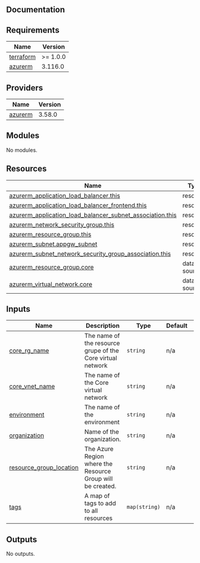 ## Documentation

<!-- BEGIN_TF_DOCS -->
## Requirements

| Name | Version |
|------|---------|
| <a name="requirement_terraform"></a> [terraform](#requirement\_terraform) | >= 1.0.0 |
| <a name="requirement_azurerm"></a> [azurerm](#requirement\_azurerm) | 3.116.0 |

## Providers

| Name | Version |
|------|---------|
| <a name="provider_azurerm"></a> [azurerm](#provider\_azurerm) | 3.58.0 |

## Modules

No modules.

## Resources

| Name | Type |
|------|------|
| [azurerm_application_load_balancer.this](https://registry.terraform.io/providers/hashicorp/azurerm/3.116.0/docs/resources/application_load_balancer) | resource |
| [azurerm_application_load_balancer_frontend.this](https://registry.terraform.io/providers/hashicorp/azurerm/3.116.0/docs/resources/application_load_balancer_frontend) | resource |
| [azurerm_application_load_balancer_subnet_association.this](https://registry.terraform.io/providers/hashicorp/azurerm/3.116.0/docs/resources/application_load_balancer_subnet_association) | resource |
| [azurerm_network_security_group.this](https://registry.terraform.io/providers/hashicorp/azurerm/3.116.0/docs/resources/network_security_group) | resource |
| [azurerm_resource_group.this](https://registry.terraform.io/providers/hashicorp/azurerm/3.116.0/docs/resources/resource_group) | resource |
| [azurerm_subnet.appgw_subnet](https://registry.terraform.io/providers/hashicorp/azurerm/3.116.0/docs/resources/subnet) | resource |
| [azurerm_subnet_network_security_group_association.this](https://registry.terraform.io/providers/hashicorp/azurerm/3.116.0/docs/resources/subnet_network_security_group_association) | resource |
| [azurerm_resource_group.core](https://registry.terraform.io/providers/hashicorp/azurerm/3.116.0/docs/data-sources/resource_group) | data source |
| [azurerm_virtual_network.core](https://registry.terraform.io/providers/hashicorp/azurerm/3.116.0/docs/data-sources/virtual_network) | data source |

## Inputs

| Name | Description | Type | Default | Required |
|------|-------------|------|---------|:--------:|
| <a name="input_core_rg_name"></a> [core\_rg\_name](#input\_core\_rg\_name) | The name of the resource grupe of the Core virtual network | `string` | n/a | yes |
| <a name="input_core_vnet_name"></a> [core\_vnet\_name](#input\_core\_vnet\_name) | The name of the Core virtual network | `string` | n/a | yes |
| <a name="input_environment"></a> [environment](#input\_environment) | The name of the environment | `string` | n/a | yes |
| <a name="input_organization"></a> [organization](#input\_organization) | Name of the organization. | `string` | n/a | yes |
| <a name="input_resource_group_location"></a> [resource\_group\_location](#input\_resource\_group\_location) | The Azure Region where the Resource Group will be created. | `string` | n/a | yes |
| <a name="input_tags"></a> [tags](#input\_tags) | A map of tags to add to all resources | `map(string)` | n/a | yes |

## Outputs

No outputs.
<!-- END_TF_DOCS -->
